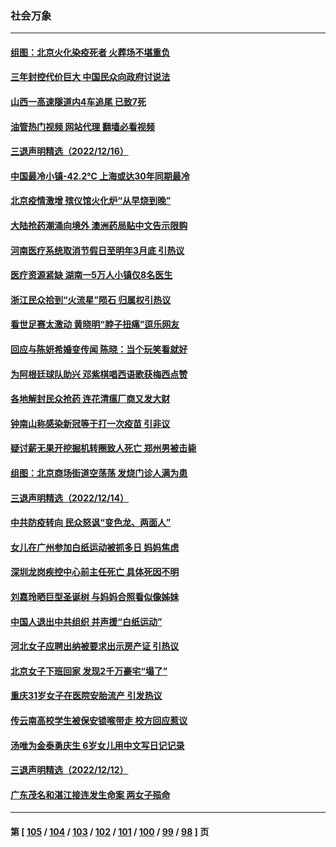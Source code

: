 ### 社会万象
---
#### [组图：北京火化染疫死者 火葬场不堪重负](../../pages/ncid282/n13886898.md?12180845) 
#### [三年封控代价巨大 中国民众向政府讨说法](../../pages/ncid282/n13886817.md?12180845) 
#### [山西一高速隧道内4车追尾 已致7死](../../pages/ncid282/n13886673.md?12180845) 
#### [油管热门视频 网站代理 翻墙必看视频](http://138.2.39.72:81/youtube.html?epic-marker?12180845)
#### [三退声明精选（2022/12/16）](../../pages/ncid282/n13886483.md?12180845) 
#### [中国最冷小镇-42.2℃ 上海或达30年同期最冷](../../pages/ncid282/n13886303.md?12180845) 
#### [北京疫情激增 殡仪馆火化炉“从早烧到晚”](../../pages/ncid282/n13886237.md?12180845) 
#### [大陆抢药潮涌向境外 澳洲药局贴中文告示限购](../../pages/ncid282/n13886157.md?12180845) 
#### [河南医疗系统取消节假日至明年3月底 引热议](../../pages/ncid282/n13886087.md?12180845) 
#### [医疗资源紧缺 湖南一5万人小镇仅8名医生](../../pages/ncid282/n13886106.md?12180845) 
#### [浙江民众拾到“火流星”陨石 归属权引热议](../../pages/ncid282/n13886028.md?12180845) 
#### [看世足赛太激动 黄晓明“脖子扭痛”逗乐网友](../../pages/ncid282/n13885797.md?12180845) 
#### [回应与陈妍希婚变传闻 陈晓：当个玩笑看就好](../../pages/ncid282/n13885755.md?12180845) 
#### [为阿根廷球队助兴 邓紫棋唱西语歌获梅西点赞](../../pages/ncid282/n13885711.md?12180845) 
#### [各地解封民众抢药 连花清瘟厂商又发大财](../../pages/ncid282/n13885691.md?12180845) 
#### [钟南山称感染新冠等于打一次疫苗 引非议](../../pages/ncid282/n13885371.md?12180845) 
#### [疑讨薪无果开挖掘机转圈致人死亡 郑州男被击毙](../../pages/ncid282/n13885190.md?12180845) 
#### [组图：北京商场街道空荡荡 发烧门诊人满为患](../../pages/ncid282/n13884886.md?12180845) 
#### [三退声明精选（2022/12/14）](../../pages/ncid282/n13884989.md?12180845) 
#### [中共防疫转向 民众怒讽“变色龙、两面人”](../../pages/ncid282/n13884713.md?12180845) 
#### [女儿在广州参加白纸运动被抓多日 妈妈焦虑](../../pages/ncid282/n13884296.md?12180845) 
#### [深圳龙岗疾控中心前主任死亡 具体死因不明](../../pages/ncid282/n13884242.md?12180845) 
#### [刘嘉玲晒巨型圣诞树 与妈妈合照看似像姊妹](../../pages/ncid282/n13884144.md?12180845) 
#### [中国人退出中共组织 并声援“白纸运动”](../../pages/ncid282/n13882714.md?12180845) 
#### [河北女子应聘出纳被要求出示房产证 引热议](../../pages/ncid282/n13883885.md?12180845) 
#### [北京女子下班回家 发现2千万豪宅“塌了”](../../pages/ncid282/n13883939.md?12180845) 
#### [重庆31岁女子在医院安胎流产 引发热议](../../pages/ncid282/n13883869.md?12180845) 
#### [传云南高校学生被保安锁喉带走 校方回应惹议](../../pages/ncid282/n13883844.md?12180845) 
#### [汤唯为金泰勇庆生 6岁女儿用中文写日记记录](../../pages/ncid282/n13883477.md?12180845) 
#### [三退声明精选（2022/12/12）](../../pages/ncid282/n13883652.md?12180845) 
#### [广东茂名和湛江接连发生命案 两女子殒命](../../pages/ncid282/n13883579.md?12180845) 

---
#### 第 [ [105](./105.md?12180845) / [104](./104.md?12180845) / [103](./103.md?12180845) / [102](./102.md?12180845) / [101](./101.md?12180845) / [100](./100.md?12180845) / [99](./99.md?12180845) / [98](./98.md?12180845) ] 页
